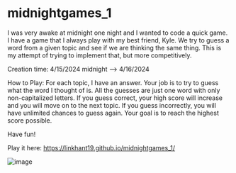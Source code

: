 # midnightgames_1

I was very awake at midnight one night and I wanted to code a quick game. I have a game that I always play with my best friend, Kyle. We try to guess a word from a given topic and see if we are thinking the same thing. This is my attempt of trying to implement that, but more competitively. 

Creation time: 
4/15/2024 midnight --> 4/16/2024 

How to Play: 
For each topic, I have an answer. Your job is to try to guess what the word I thought of is. All the guesses are just one word with only non-capitalized letters. If you guess correct, your high score will increase and you will move on to the next topic. If you guess incorrectly, you will have unlimited chances to guess again. Your goal is to reach the highest score possible. 

Have fun!

Play it here: https://linkhant19.github.io/midnightgames_1/

![image](https://github.com/Linkhant19/midnightgames_1/assets/112969116/a382ffc3-39f7-404f-b6b4-0da6e0434236)
